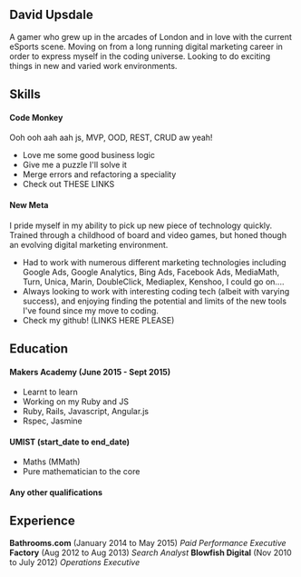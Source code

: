 ## David Upsdale

A gamer who grew up in the arcades of London and in love with the current eSports scene. Moving on from a long running digital marketing career in order to express myself in the coding universe. Looking to do exciting things in new and varied work environments.

## Skills

#### Code Monkey

Ooh ooh aah aah js, MVP, OOD, REST, CRUD aw yeah!

- Love me some good business logic
- Give me a puzzle I'll solve it
- Merge errors and refactoring a speciality
- Check out THESE LINKS

#### New Meta

I pride myself in my ability to pick up new piece of technology quickly. Trained through a childhood of board and video games, but honed though
an evolving digital marketing environment.

- Had to work with numerous different marketing technologies including Google Ads, Google Analytics,
  Bing Ads, Facebook Ads, MediaMath, Turn, Unica, Marin, DoubleClick, Mediaplex, Kenshoo, I could go on....
- Always looking to work with interesting coding tech (albeit with varying success), and enjoying finding the potential and limits of the new tools
  I've found since my move to coding.
- Check my github! (LINKS HERE PLEASE)

## Education

#### Makers Academy (June 2015 - Sept 2015)

- Learnt to learn
- Working on my Ruby and JS
- Ruby, Rails, Javascript, Angular.js
- Rspec, Jasmine

#### UMIST (start_date to end_date)

- Maths (MMath)
- Pure mathematician to the core

#### Any other qualifications

## Experience

**Bathrooms.com** (January 2014 to May 2015)
*Paid Performance Executive*
**Factory** (Aug 2012 to Aug 2013)
*Search Analyst*
**Blowfish Digital** (Nov 2010 to July 2012)
*Operations Executive*
